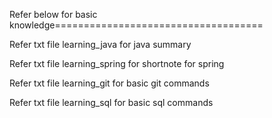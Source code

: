 Refer below for basic knowledge====================================

Refer txt file learning_java for java summary 

Refer txt file learning_spring for shortnote for spring

Refer txt file  learning_git for basic git commands 

Refer txt file learning_sql for basic sql commands 


